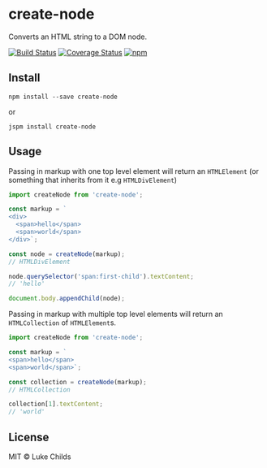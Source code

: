# create-node

Converts an HTML string to a DOM node.

[![Build Status](https://travis-ci.org/lukechilds/create-node.svg?branch=master)](https://travis-ci.org/lukechilds/create-node)
[![Coverage Status](https://coveralls.io/repos/github/lukechilds/create-node/badge.svg?branch=master)](https://coveralls.io/github/lukechilds/create-node?branch=master)
[![npm](https://img.shields.io/npm/v/create-node.svg)](https://www.npmjs.com/package/create-node)

## Install

```shell
npm install --save create-node
```

or

```shell
jspm install create-node
```

## Usage

Passing in markup with one top level element will return an `HTMLElement` (or something that inherits from it e.g `HTMLDivElement`)

```js
import createNode from 'create-node';

const markup = `
<div>
  <span>hello</span>
  <span>world</span>
</div>`;

const node = createNode(markup);
// HTMLDivElement

node.querySelector('span:first-child').textContent;
// 'hello'

document.body.appendChild(node);
```

Passing in markup with multiple top level elements will return an `HTMLCollection` of `HTMLElement`s.

```js
import createNode from 'create-node';

const markup = `
<span>hello</span>
<span>world</span>`;

const collection = createNode(markup);
// HTMLCollection

collection[1].textContent;
// 'world'
```

## License

MIT © Luke Childs
